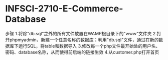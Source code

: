 # INFSCI-2710-E-Commerce-Database

步骤
1.将除"db.sql"之外的所有文件放置在WAMP根目录下的"www"文件夹
2.打开phpmyadmin，新建一个任意名称的数据库；利用"db.sql"文件，通过在新的数据库下运行SQL，将table和数据导入
3.修改每一个php文件最开始处的用户名、密码、database名称，从而使得前后端的链接生效
4.从customer.php打开首页
